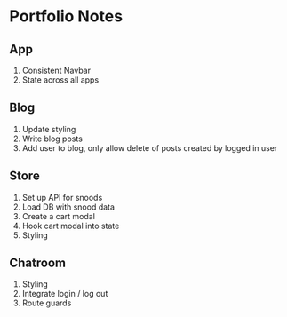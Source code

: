 # Portfolio Notes

## App

1. Consistent Navbar
2. State across all apps

## Blog

1. Update styling
2. Write blog posts
3. Add user to blog, only allow delete of posts created by logged in user

## Store

1. Set up API for snoods
2. Load DB with snood data
3. Create a cart modal
4. Hook cart modal into state
5. Styling

## Chatroom

1. Styling
2. Integrate login / log out
3. Route guards